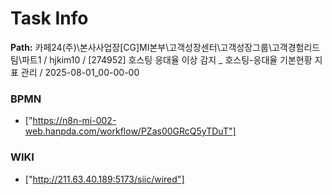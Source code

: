 # Task Info

**Path:** 카페24(주)\본사사업장\[CG]MI본부\고객성장센터\고객성장그룹\고객경험리드팀\파트1 / hjkim10 / [274952] 호스팅 응대율 이상 감지 _ 호스팅-응대율 기본현황 지표 관리 / 2025-08-01_00-00-00

### BPMN
- ["https://n8n-mi-002-web.hanpda.com/workflow/PZas00GRcQ5yTDuT"]

### WIKI
- ["http://211.63.40.189:5173/siic/wired"]

